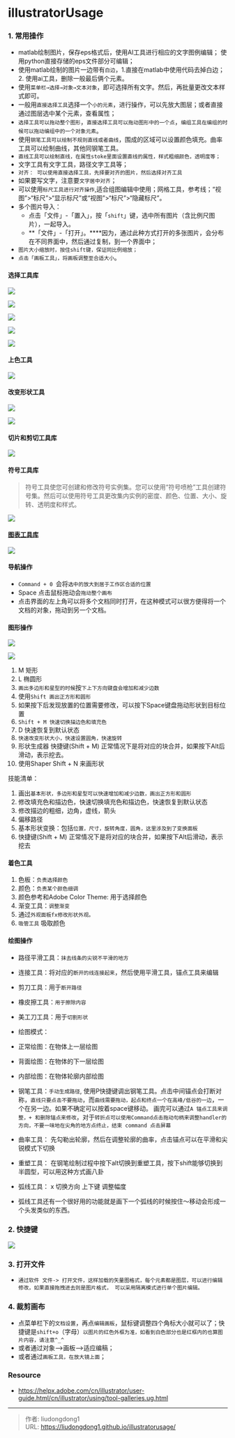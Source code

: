 # illustratorUsage


### 1. 常用操作

- matlab绘制图片，保存eps格式后，使用AI工具进行相应的文字图例编辑； 使用python直接存储的eps文件部分可编辑；
- 使用matlab绘制的图片一边带有`白边`，1.直接在matlab中使用代码去掉白边；2. 使用ai工具，删除一般最后俩个元素。
- 使用`菜单栏→选择→对象→文本对象`，即可选择所有文字。然后，再批量更改文本样式即可。
- 一般用`直接选择工具`选择一个`小的元素`，进行操作，可以先放大图层；或者直接通过图层选中某个元素，查看属性；
- `选择工具可以拖动整个图形`，`直接选择工具可以拖动图形中的一个点`，`编组工具在编组的时候可以拖动编组中的一个对象元素`。
- 使用`钢笔工具可以绘制不规则直线或者曲线`，围成的区域可以设置颜色填充。曲率工具可以绘制曲线，其他同钢笔工具。
- `直线工具可以绘制直线，在属性stoke里面设置直线的属性，样式粗细颜色，透明度等；`
- 文字工具有文字工具，路径文字工具等；
- `对齐： 可以使用直接选择工具，先择要对齐的图片，然后选择对齐工具`
- 如果要写文字，注意要`文字居中对齐`；
- 可以使用`标尺工具进行对齐操作`,适合组图编辑中使用；网格工具，参考线；“视图”>“标尺”>“显示标尺”或“视图”>“标尺”>“隐藏标尺”。
- 多个图片导入：
  - 点击「文件」-「置入」，按「`shift`」键，选中所有图片（含比例尺图片），一起导入。
  - **「文件」-「打开」。****因为，通过此种方式打开的多张图片，会分布在不同界面中，然后通过复制，到一个界面中；
- `图片大小缩放时，按住shift键，保证同比例缩放；`
- `点击「画板工具」，将画板调整至合适大小`。

#### 选择工具库

![](https://gitee.com/github-25970295/blogpictureV2/raw/master/image-20210715170001947.png)



![](https://gitee.com/github-25970295/blogpictureV2/raw/master/image-20210715170129514.png)

![](https://gitee.com/github-25970295/blogpictureV2/raw/master/image-20210715170147512.png)

![](https://gitee.com/github-25970295/blogpictureV2/raw/master/image-20210715170201860.png)

![](https://gitee.com/github-25970295/blogpictureV2/raw/master/image-20210715170240658.png)

#### 上色工具

![](https://gitee.com/github-25970295/blogpictureV2/raw/master/image-20210715170306972.png)

#### 改变形状工具

![](https://gitee.com/github-25970295/blogpictureV2/raw/master/image-20210715170344817.png)

![](https://gitee.com/github-25970295/blogpictureV2/raw/master/image-20210715170527453.png)

#### 切片和剪切工具库

![](https://gitee.com/github-25970295/blogpictureV2/raw/master/image-20210715170613375.png)

#### 符号工具库

> 符号工具使您可创建和修改符号实例集。您可以使用“符号喷枪”工具创建符号集。然后可以使用符号工具更改集内实例的密度、颜色、位置、大小、旋转、透明度和样式。

![](https://gitee.com/github-25970295/blogpictureV2/raw/master/image-20210715170641487.png)

#### [图表工具库](https://helpx.adobe.com/cn/illustrator/using/graphs.html)

![](https://gitee.com/github-25970295/blogpictureV2/raw/master/image-20210715170716912.png)

####  导航操作

- `Command + 0 `会将`选中的放大到居于工作区合适的位置`
- Space 点击鼠标拖动会`拖动整个画布`
- 点击界面的左上角可以将多个文档同时打开，在这种模式可以很方便得将一个文档的对象，拖动到另一个文档。

####  图形操作

![](https://gitee.com/github-25970295/blogpictureV2/raw/master/image-20210715163714720.png)

![](https://gitee.com/github-25970295/blogpictureV2/raw/master/image-20210715165634755.png)

1. M 矩形
2. L 椭圆形
3. `画出多边形和星型的时候`按`下上下方向键盘会增加和减少边数`
4. 使用`Shift 画出正方形和圆形`
5. 如果按下后发现放置的位置需要修改，可以按下Space键盘拖动形状到目标位置
6. `Shift + M 快速切换描边色和填充色`
7. D 快速恢复到默认状态
8. `快速改变形状大小，快速设置圆角，快速旋转`
9. 形状生成器 快捷键(Shift + M) 正常情况下是将对应的块合并，如果按下Alt后滑动，表示挖去。
10. 使用Shaper Shift + N 来画形状

技能清单：

1. 画出`基本形状，多边形和星型可以快速增加和减少边数，画出正方形和圆形`
2. 修改填充色和描边色，快速切换填充色和描边色，快速恢复到默认状态
3. 修改描边的粗细，边角，虚线，箭头
4. 偏移路径
5. 基本形状变换：包括`位置，尺寸，旋转角度，圆角，这里涉及到了变换面板`
6. 快捷键(Shift + M) 正常情况下是将对应的块合并，如果按下Alt后滑动，表示挖去

#### 着色工具

1. 色板：`负责选择颜色`
2. 颜色：`负责某个颜色细调`
3. 颜色参考和Adobe Color Theme: 用于选择颜色
4. 渐变工具：`调整渐变`
5. 通过`外观面板fx修改形状外观。`
6. `吸管工具` 吸取颜色

#### 绘图操作

- 路径平滑工具：`抹去线条的尖锐不平滑的地方`
- 连接工具：将对应的`断开的线连接起来`，然后使用平滑工具，锚点工具来编辑
- 剪刀工具：用于`断开路径`
- 橡皮擦工具：`用于擦除内容`
-  美工刀工具：用于`切割形状`
-  绘图模式：
  -  正常绘图：在物体上一层绘图
  -  背面绘图：在物体的下一层绘图
  - 内部绘图：在物体轮廓内部绘图
- 钢笔工具：`手动生成路径`, 使用P快捷键调出钢笔工具。点击中间锚点会打断对称，`直线只要点击不要拖动`，而`曲线需要拖动，起点和终点一个在高峰/低谷的一边`，一个在另一边。如果不确定可以按着space键移动。
  画完可以通过`A 锚点工具来调整，+ 和删除锚点来修改`，对于`转折点可以使用Command点击拖动句柄来调整handler的方向，不要一味地在尖角的地方点终止，结束 command 点击屏幕`

- 曲率工具： 先勾勒出轮廓，然后在调整轮廓的曲率，点击锚点可以在平滑和尖锐模式下切换
- 重塑工具： 在钢笔绘制过程中按下alt切换到重塑工具，按下shift能够切换到半圆型，可以用这种方式画八卦
- 弧线工具： x 切换方向 上下键 调整幅度
- 弧线工具还有一个很好用的功能就是画下一个弧线的时候按住～移动会形成一个头发类似的东西。

### 2. 快捷键

![](https://gitee.com/github-25970295/blogpictureV2/raw/master/00012.jpg)

### 3. 打开文件

- `通过软件 文件-> 打开文件，这样加载的矢量图格式，每个元素都是图层，可以进行编辑修改，如果直接拖拽进去则是图片格式， 可以采用隔离模式进行单个图片编辑。`

### 4. 裁剪画布

- 点菜单栏下的`文档设置`，再点`编辑画板`，鼠标键调整四个角标大小就可以了；快捷键是`shift+o`（字母）`以图片的红色外框为准，如看到白色部分也是红框内的也算图片内容，请注意^_^`
- 或者通过对象-->画板-->适应编稿；
- 或者通过`画板工具，在放大镜上面`；

### Resource

- https://helpx.adobe.com/cn/illustrator/user-guide.html/cn/illustrator/using/tool-galleries.ug.html


---

> 作者: liudongdong1  
> URL: https://liudongdong1.github.io/illustratorusage/  

